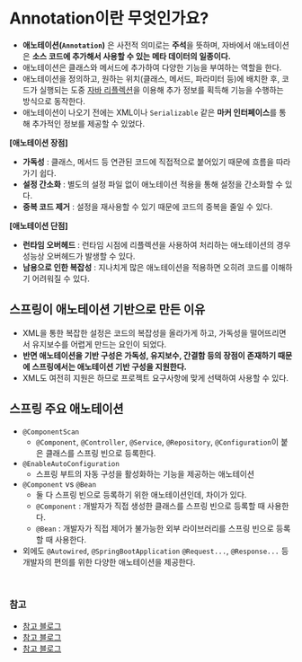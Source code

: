 # Annotation이란 무엇인가요?

- **애노테이션(`Annotation`)** 은 사전적 의미로는 **주석**을 뜻하며, 자바에서 애노테이션은 **소스 코드에 추가해서 사용할 수 있는 메타 데이터의 일종이다.**
- 애노테이션은 클래스와 메서드에 추가하여 다양한 기능을 부여하는 역할을 한다.
- 애노테이션을 정의하고, 원하는 위치(클래스, 메서드, 파라미터 등)에 배치한 후, 코드가 실행되는 도중 [자바 리플렉션](https://github.com/genesis12345678/TIL/blob/main/interview/java/21_25/Reflection.md)을 이용해 추가 정보를 획득해 기능을 수행하는 방식으로 동작한다.
- 애노테이션이 나오기 전에는 XML이나 `Serializable` 같은 **마커 인터페이스**를 통해 추가적인 정보를 제공할 수 있었다.

**[애노테이션 장점]**
- **가독성** : 클래스, 메서드 등 연관된 코드에 직접적으로 붙어있기 때문에 흐름을 따라가기 쉽다.
- **설정 간소화** : 별도의 설정 파일 없이 애노테이션 적용을 통해 설정을 간소화할 수 있다.
- **중복 코드 제거** : 설정을 재사용할 수 있기 때문에 코드의 중복을 줄일 수 있다.

**[애노테이션 단점]**
- **런타임 오버헤드** : 런타임 시점에 리플렉션을 사용하여 처리하는 애노테이션의 경우 성능상 오버헤드가 발생할 수 있다.
- **남용으로 인한 복잡성** : 지나치게 많은 애노테이션을 적용하면 오히려 코드를 이해하기 어려워질 수 있다. 

## 스프링이 애노테이션 기반으로 만든 이유

- XML을 통한 복잡한 설정은 코드의 복잡성을 올라가게 하고, 가독성을 떨어뜨리면서 유지보수를 어렵게 만드는 요인이 되었다.
- **반면 애노테이션을 기반 구성은 가독성, 유지보수, 간결함 등의 장점이 존재하기 때문에 스프링에서는 애노테이션 기반 구성을 지원한다.**
- XML도 여전히 지원은 하므로 프로젝트 요구사항에 맞게 선택하여 사용할 수 있다.

## 스프링 주요 애노테이션

- `@ComponentScan`
  - `@Component`, `@Controller`, `@Service`, `@Repository`, `@Configuration`이 붙은 클래스를 스프링 빈으로 등록한다.
- `@EnableAutoConfiguration`
  - 스프링 부트의 자동 구성을 활성화하는 기능을 제공하는 애노테이션
- `@Component` vs `@Bean`
  - 둘 다 스프링 빈으로 등록하기 위한 애노테이션인데, 차이가 있다.
  - `@Component` : 개발자가 직접 생성한 클래스를 스프링 빈으로 등록할 때 사용한다.
  - `@Bean` : 개발자가 직접 제어가 불가능한 외부 라이브러리를 스프링 빈으로 등록할 때 사용한다.
- 외에도 `@Autowired`, `@SpringBootApplication` `@Request...`,  `@Response...` 등 개발자의 편의를 위한 다양한 애노테이션을 제공한다.

<br>

### 참고
- [참고 블로그](https://melonicedlatte.com/2021/07/18/182600.html)
- [참고 블로그](https://woo-chang.tistory.com/73)
- [참고 블로그](https://hoons-dev.tistory.com/97?category=1091955)